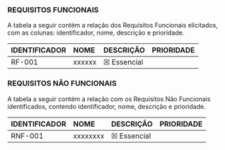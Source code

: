 ### REQUISITOS FUNCIONAIS

A tabela a seguir contém a relação dos Requisitos Funcionais elicitados, com as colunas: identificador, nome, descrição e prioridade.

|IDENTIFICADOR|NOME|DESCRIÇÃO|PRIORIDADE|
:---|:---|:---|:---|
|RF-001|xxxxxx|☒ Essencial|

### REQUISITOS NÃO FUNCIONAIS

A tabela a seguir contém a relação com os Requisitos Não Funcionais identificados, contendo identificador, nome, descrição e prioridade.

|IDENTIFICADOR|NOME|DESCRIÇÃO|PRIORIDADE|
|:---|:---|:---|:---|
|RNF-001|xxxxxxxx|☒ Essencial|
